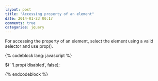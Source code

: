 ```yaml
---
layout: post
title: "Accessing property of an element"
date: 2014-01-23 00:17
comments: true
categories: jquery
---
```


For accessing the property of an element, select the element using a valid selector and use prop().

{% codeblock lang: javascript %}

$(‘ ‘).prop(‘disabled’, false);

{% endcodeblock %}